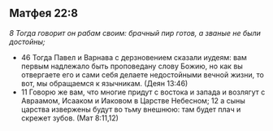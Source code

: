 ## Матфея 22:8

*8 Тогда говорит он рабам своим: брачный пир готов, а званые не были достойны;*

- 46 Тогда Павел и Варнава с дерзновением сказали иудеям: вам первым надлежало быть проповедану слову Божию, но как вы отвергаете его и сами себя делаете недостойными вечной жизни, то вот, мы обращаемся к язычникам. (Деян 13:46)
- 11 Говорю же вам, что многие придут с востока и запада и возлягут с Авраамом, Исааком и Иаковом в Царстве Небесном; 12 а сыны царства извержены будут во тьму внешнюю: там будет плач и скрежет зубов. (Мат 8:11,12)

